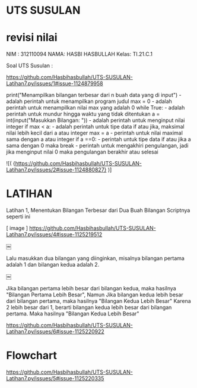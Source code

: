 # UTS SUSULAN
# revisi nilai

NIM : 312110094
NAMA: HASBI HASBULLAH
Kelas: TI.21.C.1

Soal UTS Susulan :

https://github.com/Hasbihasbullah/UTS-SUSULAN-Latihan7.py/issues/1#issue-1124879958

print("Menampilkan bilangan terbesar dari n buah data yang di input") - adalah perintah untuk menampilkan program judul max = 0 - adalah perintah untuk menampilkan nilai max yang adalah 0 while True: - adalah perintah untuk mundur hingga waktu yang tidak ditentukan a = int(input("Masukkan Bilangan: ")) - adalah perintah untuk menginput nilai integer if max < a: - adalah perintah untuk tipe data if atau jika, maksimal nilai lebih kecil dari a atau integer max = a - perintah untuk nilai maximal sama dengan a atau integer if a ==0: - perintah untuk tipe data if atau jika a sama dengan 0 maka break - perintah untuk mengakhiri pengulangan, jadi jika menginput nilai 0 maka pengulangan berakhir atau selesai 


![( {https://github.com/Hasbihasbullah/UTS-SUSULAN-Latihan7.py/issues/2#issue-1124880827} )]

# LATIHAN

Latihan 1, Menentukan Bilangan Terbesar dari Dua Buah Bilangan
Scriptnya seperti ini

[ image ] https://github.com/Hasbihasbullah/UTS-SUSULAN-Latihan7.py/issues/4#issue-1125219512

￼

Lalu masukkan dua bilangan yang diinginkan, misalnya bilangan pertama adalah 1 dan bilangan kedua adalah 2.

￼

Jika bilangan pertama lebih besar dari bilangan kedua, maka hasilnya "Bilangan Pertama Lebih Besar", Namun Jika bilangan kedua lebih besar dari bilangan pertama, maka hasilnya "Bilangan Kedua Lebih Besar" Karena 2 lebih besar dari 1, berarti bilangan kedua lebih besar dari bilangan pertama. Maka hasilnya "Bilangan Kedua Lebih Besar"



https://github.com/Hasbihasbullah/UTS-SUSULAN-Latihan7.py/issues/6#issue-1125220922

# Flowchart

https://github.com/Hasbihasbullah/UTS-SUSULAN-Latihan7.py/issues/5#issue-1125220335


